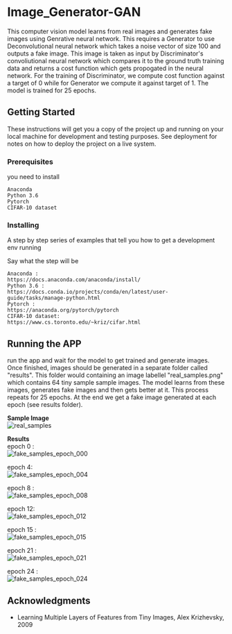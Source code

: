 # Image_Generator-GAN
 This computer vision model learns from real images and generates fake images using Genrative neural network. This requires a Generator to use Deconvolutional neural network which takes a noise vector of size 100 and outputs a fake image. This image is taken as input by Discriminator's convoliutional neural network which compares it to the ground truth training data and returns a cost function which gets propogated in the neural network. For the training of Discriminator, we compute cost function against a target of 0 while for Generator we compute it against target of 1. The model is trained for 25 epochs.

## Getting Started

These instructions will get you a copy of the project up and running on your local machine for development and testing purposes. See deployment for notes on how to deploy the project on a live system.

### Prerequisites

you need to install

```
Anaconda
Python 3.6
Pytorch
CIFAR-10 dataset
```

### Installing

A step by step series of examples that tell you how to get a development env running

Say what the step will be

```
Anaconda :
https://docs.anaconda.com/anaconda/install/
Python 3.6 :
https://docs.conda.io/projects/conda/en/latest/user-guide/tasks/manage-python.html
Pytorch :
https://anaconda.org/pytorch/pytorch
CIFAR-10 dataset:
https://www.cs.toronto.edu/~kriz/cifar.html
```


## Running the APP
run the app and wait for the model to get trained and generate images. Once finished, images should be generated in a separate folder called "results". This folder would containing an image labellel "real_samples.png" which contains 64 tiny sample sample images. The model learns from these images, generates fake images and then gets better at it. This process repeats for 25 epochs. At the end we get a fake image generated at each epoch (see results folder).
<br />

**Sample Image** <br />
![real_samples](https://user-images.githubusercontent.com/41305591/71657759-3c70b480-2d0f-11ea-8ba6-9656d16a102b.png) <br />


**Results** <br />
epoch 0 : <br />
![fake_samples_epoch_000](https://user-images.githubusercontent.com/41305591/71657863-a8531d00-2d0f-11ea-9b94-961960a62760.png) <br />

epoch 4: <br />
![fake_samples_epoch_004](https://user-images.githubusercontent.com/41305591/71657914-d5073480-2d0f-11ea-9c86-9b90d9df3659.png) <br />

epoch 8 : <br />
![fake_samples_epoch_008](https://user-images.githubusercontent.com/41305591/71657962-07b12d00-2d10-11ea-98ec-2cab78eb7792.png) <br />

epoch 12: <br />
![fake_samples_epoch_012](https://user-images.githubusercontent.com/41305591/71657991-28798280-2d10-11ea-9596-a915f0a483a6.png) <br />

epoch 15 : <br />
![fake_samples_epoch_015](https://user-images.githubusercontent.com/41305591/71658028-552d9a00-2d10-11ea-8ec1-85ce07c8acd7.png) <br />

epoch 21 : <br />
![fake_samples_epoch_021](https://user-images.githubusercontent.com/41305591/71658058-6d9db480-2d10-11ea-9e7f-0fd56a2aca1f.png) <br />

epoch 24 : <br />
![fake_samples_epoch_024](https://user-images.githubusercontent.com/41305591/71658084-860dcf00-2d10-11ea-90dd-fc459394b1df.png)

## Acknowledgments

* Learning Multiple Layers of Features from Tiny Images, Alex Krizhevsky, 2009

